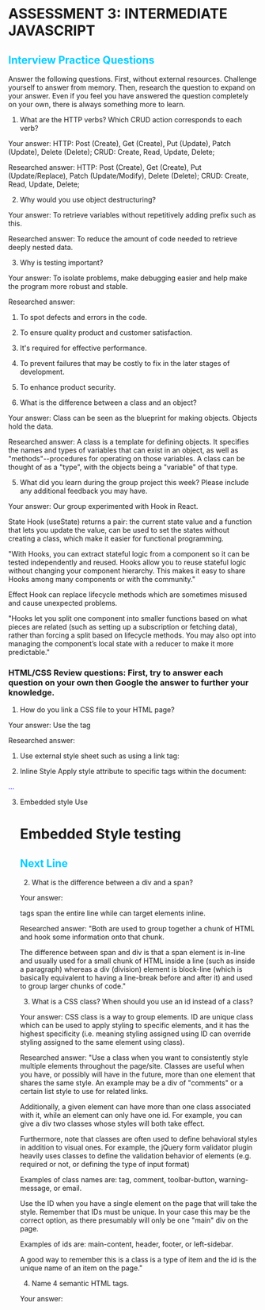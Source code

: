 # ASSESSMENT 3: INTERMEDIATE JAVASCRIPT
## Interview Practice Questions

Answer the following questions. First, without external resources. Challenge yourself to answer from memory. Then, research the question to expand on your answer. Even if you feel you have answered the question completely on your own, there is always something more to learn.

1. What are the HTTP verbs? Which CRUD action corresponds to each verb?

  Your answer:
  HTTP: Post (Create), Get (Create), Put (Update), Patch (Update), Delete (Delete);
  CRUD: Create, Read, Update, Delete;

  Researched answer:
  HTTP: Post (Create), Get (Create), Put (Update/Replace), Patch (Update/Modify), Delete (Delete);
  CRUD: Create, Read, Update, Delete;


2. Why would you use object destructuring?

  Your answer:
  To retrieve variables without repetitively adding prefix such as this.

  Researched answer:
  To reduce the amount of code needed to retrieve deeply nested data.



3. Why is testing important?

  Your answer:
  To isolate problems,  make debugging easier and help make the program more robust and stable.

  Researched answer:
  1. To spot defects and errors in the code.
  2. To ensure quality product and customer satisfaction.
  3. It's required for effective performance.
  4. To prevent failures that may be costly to fix in the later stages of development.
  5. To enhance product security.


4. What is the difference between a class and an object?

  Your answer:
  Class can be seen as the blueprint for making objects. Objects hold the data.

  Researched answer:
  A class is a template for defining objects. It specifies the names and types of variables that can exist in an object, as well as "methods"--procedures for operating on those variables. A class can be thought of as a "type", with the objects being a "variable" of that type.


5. What did you learn during the group project this week? Please include any additional feedback you may have.

  Your answer:
  Our group experimented with Hook in React.

  State Hook (useState) returns a pair: the current state value and a function that lets you update the value, can be used to set the states without creating a class, which make it easier for functional programming.

  "With Hooks, you can extract stateful logic from a component so it can be tested independently and reused. Hooks allow you to reuse stateful logic without changing your component hierarchy. This makes it easy to share Hooks among many components or with the community."

  Effect Hook can replace lifecycle methods which are sometimes misused and cause unexpected problems.

  "Hooks let you split one component into smaller functions based on what pieces are related (such as setting up a subscription or fetching data), rather than forcing a split based on lifecycle methods. You may also opt into managing the component’s local state with a reducer to make it more predictable."

### HTML/CSS Review questions: First, try to answer each question on your own then Google the answer to further your knowledge.

1. How do you link a CSS file to your HTML page?

  Your answer:
  Use the <link> tag

  Researched answer:
  1. Use external style sheet such as using a link tag:

  <link rel="stylesheet" type="text/css" href="styles.css" />

  2. Inline Style
  Apply style attribute to specific tags within the document:

  <p style="color: #0000FF">...<p>

  3. Embedded style
  Use <style> tag:

  <html>
  <head>
    <title>Embedded Style Sample</title>
    <style type="text/css">
      h1{
        color: #0000FF;
      }
      h2{
        color: #00CCFF;
      }
    </style>
  </head>
  <body>
    <h1>Embedded Style testing</h1>
    <h2>Next Line</h2>
  </body>
</html>


2. What is the difference between a div and a span?

  Your answer:
  <div> tags span the entire line while <span> can target elements inline.

  Researched answer:
  "Both are used to group together a chunk of HTML and hook some information onto that chunk.

  The difference between span and div is that a span element is in-line and usually used for a small chunk of HTML inside a line (such as inside a paragraph) whereas a div (division) element is block-line (which is basically equivalent to having a line-break before and after it) and used to group larger chunks of code."


3. What is a CSS class? When should you use an id instead of a class?

  Your answer:
  CSS class is a way to group elements.
  ID are unique class which can be used to apply styling to specific elements, and it has the highest specificity (i.e. meaning styling assigned using ID can override styling assigned to the same element using class).

  Researched answer:
  "Use a class when you want to consistently style multiple elements throughout the page/site. Classes are useful when you have, or possibly will have in the future, more than one element that shares the same style. An example may be a div of "comments" or a certain list style to use for related links.

  Additionally, a given element can have more than one class associated with it, while an element can only have one id. For example, you can give a div two classes whose styles will both take effect.

  Furthermore, note that classes are often used to define behavioral styles in addition to visual ones. For example, the jQuery form validator plugin heavily uses classes to define the validation behavior of elements (e.g. required or not, or defining the type of input format)

  Examples of class names are: tag, comment, toolbar-button, warning-message, or email.

  Use the ID when you have a single element on the page that will take the style. Remember that IDs must be unique. In your case this may be the correct option, as there presumably will only be one "main" div on the page.

  Examples of ids are: main-content, header, footer, or left-sidebar.

  A good way to remember this is a class is a type of item and the id is the unique name of an item on the page."

4. Name 4 semantic HTML tags.

  Your answer:
  <body><header><footer><style>

  Researched answer:
  "Semantic HTML or semantic markup is HTML that introduces meaning to the web page rather than just presentation."

  "Examples of non-semantic elements: <div> and <span> - Tells nothing about its content.

  Examples of semantic elements: <form>, <table>, and <article> - Clearly defines its content."


5. What are three options for creating responsive design?

  Your answer:
  Float, flexbox, grid (with flexbox). With units such as fr, em, and %.

  Researched answer:
  "A responsive website is one that has been designed to respond, or adapt, based on the technology and type of computing device used by the visitor to display the site."

  "Responsive website design consists of the following three main components:

  1. Flexible layouts - Using a flexible grid to create the website layout that will dynamically resize to any width.
  2. Media queries - An extension to media types when targeting and including styles. Media queries allow designers to specify different styles for specific browser and device circumstances.
  3. Flexible media - Makes media (images, video and other formats) scalable, by changing the size of the media as the size of the viewport changes."


### STRETCH: The following questions are potential interview questions. First, try to answer each question on your own then Google the answer to further your knowledge.

1. What is front end development? Can you identify any tools/skills that are uniquely required of front end developers?

  Your answer:
  Front end development creates the interface of what users see and interact, and is critical part of user experience.
  The skills and tools required of front end developers are HTML, CSS, Javascript, and front-end framework such as React. Developers also need to be able to connect the front end with back-end servers. Design skills such as wireframing, visual design, and user research skills are also great to have.

  Researched answer:
  "The front-end is also referred to as the client-side and is sometimes considered "web design". The back-end of the web industry is often called the server-side."

  "10 Must-Have Front End Developer Skills
1. HTML/CSS
2. JavaScript/jQuery
3. CSS and JavaScript Frameworks
4. CSS Preprocessing such as Sass, LESS, or Stylus
5. Version Control/Git
6. Responsive Design
7. Testing/debugging
8. Browser Developer Tools
9. Building and automation tools/Web performance
10. Command Line


2. What is block scope in JavaScript?

  Your answer:
  The scope that only exists in {}.

  Researched answer:
  "A block scope is the area within if, switch conditions or for and while loops. Generally speaking, whenever you see {curly brackets}, it is a block."


3. How would you explain the idea of "inheritance" in object oriented programming?

  Your answer:
  If you have a class and use that class to construct objects, you can have the child objects can inherit properties from the parent object.

  Researched answer:
  "In object-oriented programming, inheritance enables new objects to take on the properties of existing objects. A class that is used as the basis for inheritance is called a superclass or base class. A class that inherits from a superclass is called a subclass or derived class."
